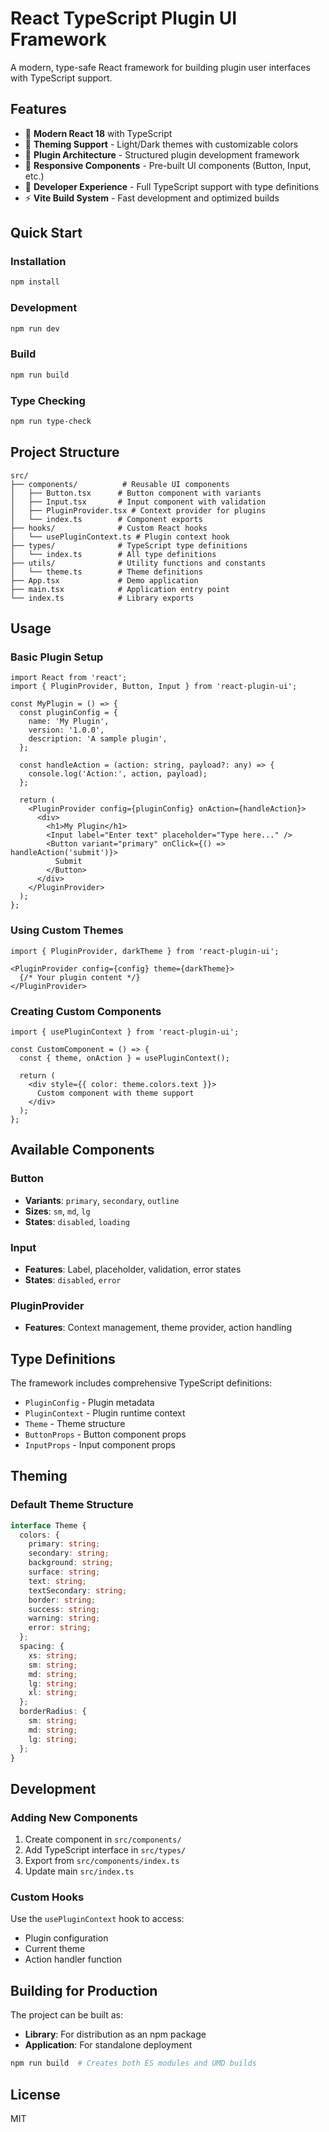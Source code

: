 # React TypeScript Plugin UI Framework

A modern, type-safe React framework for building plugin user interfaces with TypeScript support.

## Features

- 🚀 **Modern React 18** with TypeScript
- 🎨 **Theming Support** - Light/Dark themes with customizable colors
- 🧩 **Plugin Architecture** - Structured plugin development framework
- 📱 **Responsive Components** - Pre-built UI components (Button, Input, etc.)
- 🔧 **Developer Experience** - Full TypeScript support with type definitions
- ⚡ **Vite Build System** - Fast development and optimized builds

## Quick Start

### Installation

```bash
npm install
```

### Development

```bash
npm run dev
```

### Build

```bash
npm run build
```

### Type Checking

```bash
npm run type-check
```

## Project Structure

```
src/
├── components/          # Reusable UI components
│   ├── Button.tsx      # Button component with variants
│   ├── Input.tsx       # Input component with validation
│   ├── PluginProvider.tsx # Context provider for plugins
│   └── index.ts        # Component exports
├── hooks/              # Custom React hooks
│   └── usePluginContext.ts # Plugin context hook
├── types/              # TypeScript type definitions
│   └── index.ts        # All type definitions
├── utils/              # Utility functions and constants
│   └── theme.ts        # Theme definitions
├── App.tsx             # Demo application
├── main.tsx            # Application entry point
└── index.ts            # Library exports
```

## Usage

### Basic Plugin Setup

```tsx
import React from 'react';
import { PluginProvider, Button, Input } from 'react-plugin-ui';

const MyPlugin = () => {
  const pluginConfig = {
    name: 'My Plugin',
    version: '1.0.0',
    description: 'A sample plugin',
  };

  const handleAction = (action: string, payload?: any) => {
    console.log('Action:', action, payload);
  };

  return (
    <PluginProvider config={pluginConfig} onAction={handleAction}>
      <div>
        <h1>My Plugin</h1>
        <Input label="Enter text" placeholder="Type here..." />
        <Button variant="primary" onClick={() => handleAction('submit')}>
          Submit
        </Button>
      </div>
    </PluginProvider>
  );
};
```

### Using Custom Themes

```tsx
import { PluginProvider, darkTheme } from 'react-plugin-ui';

<PluginProvider config={config} theme={darkTheme}>
  {/* Your plugin content */}
</PluginProvider>
```

### Creating Custom Components

```tsx
import { usePluginContext } from 'react-plugin-ui';

const CustomComponent = () => {
  const { theme, onAction } = usePluginContext();
  
  return (
    <div style={{ color: theme.colors.text }}>
      Custom component with theme support
    </div>
  );
};
```

## Available Components

### Button
- **Variants**: `primary`, `secondary`, `outline`
- **Sizes**: `sm`, `md`, `lg`
- **States**: `disabled`, `loading`

### Input
- **Features**: Label, placeholder, validation, error states
- **States**: `disabled`, `error`

### PluginProvider
- **Features**: Context management, theme provider, action handling

## Type Definitions

The framework includes comprehensive TypeScript definitions:

- `PluginConfig` - Plugin metadata
- `PluginContext` - Plugin runtime context
- `Theme` - Theme structure
- `ButtonProps` - Button component props
- `InputProps` - Input component props

## Theming

### Default Theme Structure

```typescript
interface Theme {
  colors: {
    primary: string;
    secondary: string;
    background: string;
    surface: string;
    text: string;
    textSecondary: string;
    border: string;
    success: string;
    warning: string;
    error: string;
  };
  spacing: {
    xs: string;
    sm: string;
    md: string;
    lg: string;
    xl: string;
  };
  borderRadius: {
    sm: string;
    md: string;
    lg: string;
  };
}
```

## Development

### Adding New Components

1. Create component in `src/components/`
2. Add TypeScript interface in `src/types/`
3. Export from `src/components/index.ts`
4. Update main `src/index.ts`

### Custom Hooks

Use the `usePluginContext` hook to access:
- Plugin configuration
- Current theme
- Action handler function

## Building for Production

The project can be built as:
- **Library**: For distribution as an npm package
- **Application**: For standalone deployment

```bash
npm run build  # Creates both ES modules and UMD builds
```

## License

MIT
